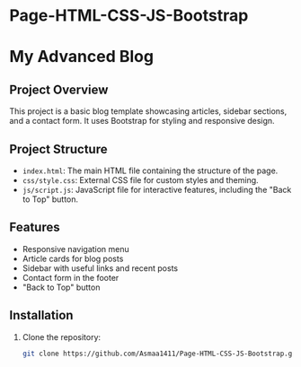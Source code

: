 # Page-HTML-CSS-JS-Bootstrap
# My Advanced Blog

## Project Overview
This project is a basic blog template showcasing articles, sidebar sections, and a contact form. It uses Bootstrap for styling and responsive design.

## Project Structure
- `index.html`: The main HTML file containing the structure of the page.
- `css/style.css`: External CSS file for custom styles and theming.
- `js/script.js`: JavaScript file for interactive features, including the "Back to Top" button.

## Features
- Responsive navigation menu
- Article cards for blog posts
- Sidebar with useful links and recent posts
- Contact form in the footer
- "Back to Top" button

## Installation
1. Clone the repository:
   ```sh
   git clone https://github.com/Asmaa1411/Page-HTML-CSS-JS-Bootstrap.git
